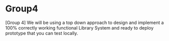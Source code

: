 # Group4
[Group 4] We will be using a top down approach to design and implement a 100% correctly working functional Library System and ready to deploy prototype that you can test locally.
